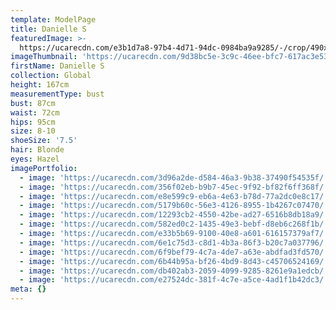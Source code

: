 ```yaml
---
template: ModelPage
title: Danielle S
featuredImage: >-
  https://ucarecdn.com/e3b1d7a8-97b4-4d71-94dc-0984ba9a9285/-/crop/490x469/0,77/-/preview/
imageThumbnail: 'https://ucarecdn.com/9d38bc5e-3c9c-46ee-bfc7-617ac3e53ae5/'
firstName: Danielle S
collection: Global
height: 167cm
measurementType: bust
bust: 87cm
waist: 72cm
hips: 95cm
size: 8-10
shoeSize: '7.5'
hair: Blonde
eyes: Hazel
imagePortfolio:
  - image: 'https://ucarecdn.com/3d96a2de-d584-46a3-9b38-37490f54535f/'
  - image: 'https://ucarecdn.com/356f02eb-b9b7-45ec-9f92-bf82f6ff368f/'
  - image: 'https://ucarecdn.com/e8e599c9-eb6a-4e63-b78d-77a2dc0e8c17/'
  - image: 'https://ucarecdn.com/5179b60c-56e3-4126-8955-1b4267c07470/'
  - image: 'https://ucarecdn.com/12293cb2-4550-42be-ad27-6516b8db18a9/'
  - image: 'https://ucarecdn.com/582ed0c2-1435-49e3-bebf-d8eb6c268f1b/'
  - image: 'https://ucarecdn.com/e33b5b69-9100-40e8-a601-616157379af7/'
  - image: 'https://ucarecdn.com/6e1c75d3-c8d1-4b3a-86f3-b20c7a037796/'
  - image: 'https://ucarecdn.com/6f9bef79-4c7a-4de7-a63e-abdfad3fd570/'
  - image: 'https://ucarecdn.com/6b44b95a-bf26-4bd9-8d43-c45706524169/'
  - image: 'https://ucarecdn.com/db402ab3-2059-4099-9285-8261e9a1edcb/'
  - image: 'https://ucarecdn.com/e27524dc-381f-4c7e-a5ce-4ad1f1b42dc3/'
meta: {}
---
```


